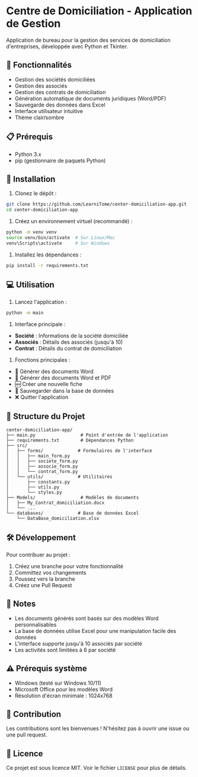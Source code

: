# Centre de Domiciliation - Application de Gestion

Application de bureau pour la gestion des services de domiciliation d'entreprises, développée avec Python et Tkinter.

## 🌟 Fonctionnalités

- Gestion des sociétés domiciliées
- Gestion des associés
- Gestion des contrats de domiciliation
- Génération automatique de documents juridiques (Word/PDF)
- Sauvegarde des données dans Excel
- Interface utilisateur intuitive
- Thème clair/sombre

## 📋 Prérequis

- Python 3.x
- pip (gestionnaire de paquets Python)

## 🚀 Installation

1. Clonez le dépôt :

```bash
git clone https://github.com/LearniTome/center-domiciliation-app.git
cd center-domiciliation-app
```

1. Créez un environnement virtuel (recommandé) :

```bash
python -m venv venv
source venv/bin/activate  # Sur Linux/Mac
venv\Scripts\activate     # Sur Windows
```

1. Installez les dépendances :

```bash
pip install -r requirements.txt
```

## 💻 Utilisation

1. Lancez l'application :

```bash
python -m main
```

1. Interface principale :

- **Société** : Informations de la société domiciliée
- **Associés** : Détails des associés (jusqu'à 10)
- **Contrat** : Détails du contrat de domiciliation

1. Fonctions principales :

- 📄 Générer des documents Word
- 📑 Générer des documents Word et PDF
- 🆕 Créer une nouvelle fiche
- 💾 Sauvegarder dans la base de données
- ❌ Quitter l'application

## 📁 Structure du Projet

```text
center-domiciliation-app/
├── main.py                 # Point d'entrée de l'application
├── requirements.txt        # Dépendances Python
├── src/
│   ├── forms/             # Formulaires de l'interface
│   │   ├── main_form.py
│   │   ├── societe_form.py
│   │   ├── associe_form.py
│   │   └── contrat_form.py
│   └── utils/             # Utilitaires
│       ├── constants.py
│       ├── utils.py
│       └── styles.py
├── Models/                 # Modèles de documents
│   ├── My_Contrat_domiciliation.docx
│   └── ...
└── databases/             # Base de données Excel
    └── DataBase_domiciliation.xlsx
```

## 🛠 Développement

Pour contribuer au projet :

1. Créez une branche pour votre fonctionnalité
2. Committez vos changements
3. Poussez vers la branche
4. Créez une Pull Request

## 📝 Notes

- Les documents générés sont basés sur des modèles Word personnalisables
- La base de données utilise Excel pour une manipulation facile des données
- L'interface supporte jusqu'à 10 associés par société
- Les activités sont limitées à 6 par société

## ⚠️ Prérequis système

- Windows (testé sur Windows 10/11)
- Microsoft Office pour les modèles Word
- Résolution d'écran minimale : 1024x768

## 🤝 Contribution

Les contributions sont les bienvenues ! N'hésitez pas à ouvrir une issue ou une pull request.

## 📜 Licence

Ce projet est sous licence MIT. Voir le fichier `LICENSE` pour plus de détails.
